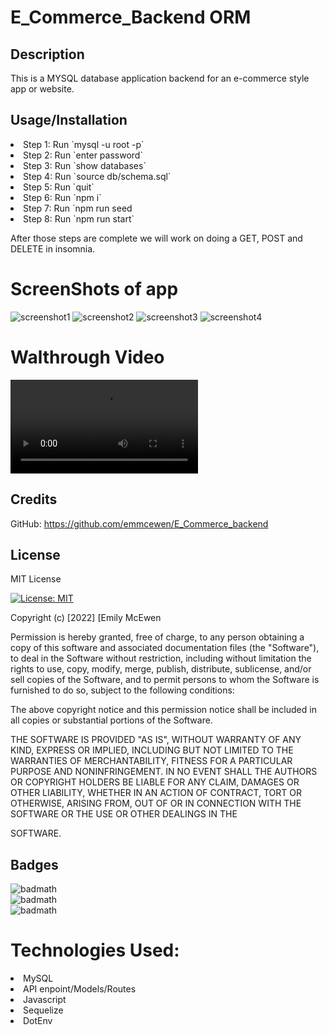 # E_Commerce_Backend ORM

## Description

This is a MYSQL database application backend for an e-commerce style app or website. 

## Usage/Installation
<li>Step 1: Run `mysql -u root -p`</li>
<li>Step 2: Run `enter password`</li>
<li>Step 3: Run `show databases`</li>
<li>Step 4: Run `source db/schema.sql`</li>
<li>Step 5: Run `quit`</li>
<li>Step 6: Run `npm i`</li>
<li>Step 7: Run `npm run seed</li>
<li>Step 8: Run `npm run start`</li>

 After those steps are complete we will work on doing a GET, POST and DELETE in insomnia.

# ScreenShots of app
![screenshot1](Assets/ScreenShot_1.png)
![screenshot2](Assets/Screenshot_2.png)
![screenshot3](Assets/ScreenShot_3.png)
![screenshot4](Assets/ScreenShot_4.png)


# Walthrough Video

![videoWalkthrough](Assets/Ecommerce_Backend_walkthrough.mov)
## Credits

GitHub: https://github.com/emmcewen/E_Commerce_backend

## License
MIT License

[![License: MIT](https://img.shields.io/badge/License-MIT-yellow.svg)](https://opensource.org/licenses/MIT)

Copyright (c) [2022] [Emily McEwen

Permission is hereby granted, free of charge, to any person obtaining a copy
of this software and associated documentation files (the "Software"), to deal
in the Software without restriction, including without limitation the rights
to use, copy, modify, merge, publish, distribute, sublicense, and/or sell
copies of the Software, and to permit persons to whom the Software is
furnished to do so, subject to the following conditions:

The above copyright notice and this permission notice shall be included in all
copies or substantial portions of the Software.

THE SOFTWARE IS PROVIDED "AS IS", WITHOUT WARRANTY OF ANY KIND, EXPRESS OR
IMPLIED, INCLUDING BUT NOT LIMITED TO THE WARRANTIES OF MERCHANTABILITY,
FITNESS FOR A PARTICULAR PURPOSE AND NONINFRINGEMENT. IN NO EVENT SHALL THE
AUTHORS OR COPYRIGHT HOLDERS BE LIABLE FOR ANY CLAIM, DAMAGES OR OTHER
LIABILITY, WHETHER IN AN ACTION OF CONTRACT, TORT OR OTHERWISE, ARISING FROM,
OUT OF OR IN CONNECTION WITH THE SOFTWARE OR THE USE OR OTHER DEALINGS IN THE

SOFTWARE.

## Badges

![badmath](https://img.shields.io/static/v1?label=JavaScript&message=72%&color=blue)<br>
![badmath](https://img.shields.io/static/v1?label=Handlebars&message=23%&color=orange)<br>
![badmath](https://img.shields.io/static/v1?label=CSS&message=4%&color=yellow)<br>


# Technologies Used:
<li>MySQL</li>
<li>API enpoint/Models/Routes</li>
<li>Javascript</li>
<li>Sequelize</li>
<li>DotEnv</li>

  
  




  
  